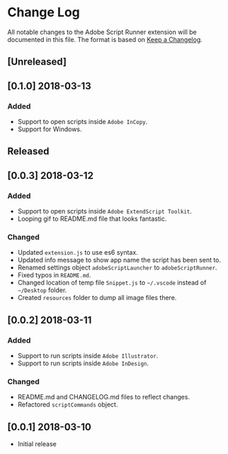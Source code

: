 # Change Log
All notable changes to the Adobe Script Runner extension will be documented in this file. The format is based on [Keep a Changelog](http://keepachangelog.com/en/1.0.0/).


## [Unreleased]

## [0.1.0] 2018-03-13
### Added
- Support to open scripts inside `Adobe InCopy`.
- Support for Windows.

## Released

## [0.0.3] 2018-03-12
### Added
- Support to open scripts inside `Adobe ExtendScript Toolkit`.
- Looping gif to README.md file that looks fantastic.
 
### Changed
- Updated `extension.js` to use es6 syntax.
- Updated info message to show app name the script has been sent to.
- Renamed settings object `adobeScriptLauncher` to `adobeScriptRunner`.
- Fixed typos in `README.md`.
- Changed location of temp file `Snippet.js` to `~/.vscode` instead of `~/Desktop` folder.
- Created `resources` folder to dump all image files there.


## [0.0.2] 2018-03-11
### Added
- Support to run scripts inside `Adobe Illustrator`.
- Support to run scripts inside `Adobe InDesign`.

### Changed
- README.md and CHANGELOG.md files to reflect changes.
- Refactored `scriptCommands` object.


## [0.0.1] 2018-03-10
- Initial release

